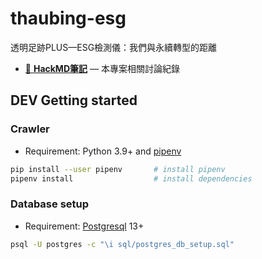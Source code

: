 # thaubing-esg

透明足跡PLUS—ESG檢測儀：我們與永續轉型的距離

- [📑 **HackMD筆記**](https://hackmd.io/@chengh/SkYHa65nO/) — 本專案相關討論紀錄

## DEV Getting started

### Crawler

- Requirement: Python 3.9+ and [pipenv](https://pipenv.pypa.io/en/latest/)

```bash
pip install --user pipenv       # install pipenv
pipenv install                  # install dependencies
```

### Database setup

- Requirement: [Postgresql](https://www.postgresql.org/) 13+

```bash
psql -U postgres -c "\i sql/postgres_db_setup.sql"
```
